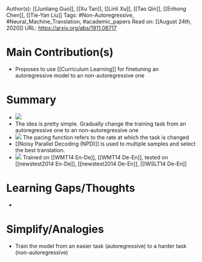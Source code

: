 Author(s): [[Junliang Guo]], [[Xu Tan]], [[Linli Xu]], [[Tao Qin]], [[Enhong Chen]], [[Tie-Yan Liu]]
Tags: #Non-Autoregressive, #Neural_Machine_Translation, #academic_papers
Read on: [[August 24th, 2020]]
URL: https://arxiv.org/abs/1911.08717
# Main Contribution(s)
- Proposes to use [[Curriculum Learning]] for finetuning an autoregressive model to an non-autoregressive one
# Summary
- ![](https://firebasestorage.googleapis.com/v0/b/firescript-577a2.appspot.com/o/imgs%2Fapp%2FPaperReadings%2F7owRktkuXh.png?alt=media&token=c4ae5689-cf21-4ae6-a282-da42956043a3)
- The idea is pretty simple. Gradually change the training task from an autoregressive one to an non-autoregressive one
- ![](https://firebasestorage.googleapis.com/v0/b/firescript-577a2.appspot.com/o/imgs%2Fapp%2FPaperReadings%2FsCfm9cMHJA.png?alt=media&token=7973e5cc-6073-48c7-bc79-5c0aab6854e7)
The pacing function refers to the rate at which the task is changed 
- [[Noisy Parallel Decoding (NPD)]] is used to multiple samples and select the best translation.
- ![](https://firebasestorage.googleapis.com/v0/b/firescript-577a2.appspot.com/o/imgs%2Fapp%2FPaperReadings%2FYn2MScb1I-.png?alt=media&token=4a5e969b-02dc-42c9-8ee9-f2af35086593)
Trained on [[WMT14 En-De]], [[WMT14 De-En]], tested on [[newstest2014 En-De]], [[newstest2014 De-En]], [[IWSLT14 De-En]]
# Learning Gaps/Thoughts
-
# Simplify/Analogies
- Train the model from an easier task (autoregressive) to a harder task (non-autoregressive)
